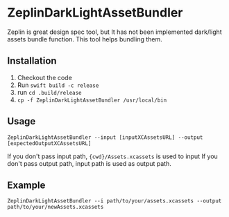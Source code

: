 # ZeplinDarkLightAssetBundler

Zeplin is great design spec tool, but It has not been implemented dark/light assets bundle function. This tool helps bundling them.

## Installation
1. Checkout the code
2. Run `swift build -c release`
3. run `cd .build/release`
4. `cp -f ZeplinDarkLightAssetBundler /usr/local/bin`

## Usage
`ZeplinDarkLightAssetBundler --input [inputXCAssetsURL] --output [expectedOutputXCAssetsURL]`

If you don't pass input path, `{cwd}/Assets.xcassets` is used to input
If you don't pass output path, input path is used as output path.

## Example
`ZeplinDarkLightAssetBundler --i path/to/your/assets.xcassets --output path/to/your/newAssets.xcassets`
